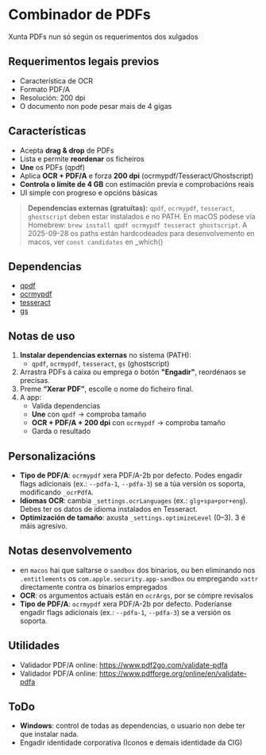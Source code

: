 # Combinador de PDFs

Xunta PDFs nun só según os requerimentos dos xulgados

## Requerimentos legais previos

- Característica de OCR
- Formato PDF/A
- Resolución: 200 dpi
- O documento non pode pesar mais de 4 gigas


## Características

- Acepta **drag & drop** de PDFs
- Lista e permite **reordenar** os ficheiros
- **Une** os PDFs (qpdf)
- Aplica **OCR + PDF/A** e forza **200 dpi** (ocrmypdf/Tesseract/Ghostscript)
- **Controla o límite de 4 GB** con estimación previa e comprobacións reais
- UI simple con progreso e opcións básicas

> **Dependencias externas (gratuítas):** `qpdf`, `ocrmypdf`, `tesseract`, `ghostscript` deben estar instalados e no PATH. En macOS pódese vía Homebrew: `brew install qpdf ocrmypdf tesseract ghostscript`. A 2025-09-28 os paths están hardcodeados para desenvolvemento en macos, ver `const candidates` en _which()


## Dependencias

- [qpdf](https://github.com/qpdf/qpdf)
- [ocrmypdf](https://github.com/ocrmypdf/OCRmyPDF)
- [tesseract](https://github.com/tesseract-ocr/tesseract)
- [gs](https://ghostscript.com/)


## Notas de uso

1. **Instalar dependencias externas** no sistema (PATH):
   - `qpdf`, `ocrmypdf`, `tesseract`, `gs` (ghostscript)
2. Arrastra PDFs á caixa ou emprega o botón **"Engadir"**, reordénaos se precisas.
3. Preme **“Xerar PDF”**, escolle o nome do ficheiro final.
4. A app:
   - Valida dependencias
   - **Une** con `qpdf` → comproba tamaño
   - **OCR + PDF/A + 200 dpi** con `ocrmypdf` → comproba tamaño
   - Garda o resultado


## Personalizacións

- **Tipo de PDF/A**: `ocrmypdf` xera PDF/A-2b por defecto. Podes engadir flags adicionais (ex.: `--pdfa-1`, `--pdfa-3`) se a túa versión os soporta, modificando `_ocrPdfA`.
- **Idiomas OCR**: cambia `_settings.ocrLanguages` (ex.: `glg+spa+por+eng`). Debes ter os datos de idioma instalados en Tesseract.
- **Optimización de tamaño**: axusta `_settings.optimizeLevel` (0–3). 3 é máis agresivo.



## Notas desenvolvemento

- en `macos` hai que saltarse o `sandbox` dos binarios, ou ben eliminando nos `.entitlements` os `com.apple.security.app-sandbox` ou empregando `xattr` directamente contra os binarios empregados
- **OCR**: os argumentos actuais están en `ocrArgs`, por se cómpre revisalos
- **Tipo de PDF/A**: `ocrmypdf` xera PDF/A-2b por defecto. Poderíanse engadir flags adicionais (ex.: `--pdfa-1`, `--pdfa-3`) se a versión os soporta.



## Utilidades

- Validador PDF/A online: https://www.pdf2go.com/validate-pdfa
- Validador PDF/A online: https://www.pdfforge.org/online/en/validate-pdfa



## ToDo

- **Windows**: control de todas as dependencias, o usuario non debe ter que instalar nada.
- Engadir identidade corporativa (Iconos e demais identidade da CIG)